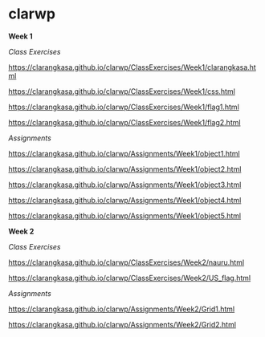 # clarwp

<strong>Week 1</strong>

<em>Class Exercises</em>

https://clarangkasa.github.io/clarwp/ClassExercises/Week1/clarangkasa.html

https://clarangkasa.github.io/clarwp/ClassExercises/Week1/css.html

https://clarangkasa.github.io/clarwp/ClassExercises/Week1/flag1.html

https://clarangkasa.github.io/clarwp/ClassExercises/Week1/flag2.html


<em>Assignments</em>

https://clarangkasa.github.io/clarwp/Assignments/Week1/object1.html

https://clarangkasa.github.io/clarwp/Assignments/Week1/object2.html

https://clarangkasa.github.io/clarwp/Assignments/Week1/object3.html

https://clarangkasa.github.io/clarwp/Assignments/Week1/object4.html

https://clarangkasa.github.io/clarwp/Assignments/Week1/object5.html



 

<strong>Week 2</strong>

<em>Class Exercises</em>

https://clarangkasa.github.io/clarwp/ClassExercises/Week2/nauru.html

https://clarangkasa.github.io/clarwp/ClassExercises/Week2/US_flag.html

<em>Assignments</em>

https://clarangkasa.github.io/clarwp/Assignments/Week2/Grid1.html

https://clarangkasa.github.io/clarwp/Assignments/Week2/Grid2.html
